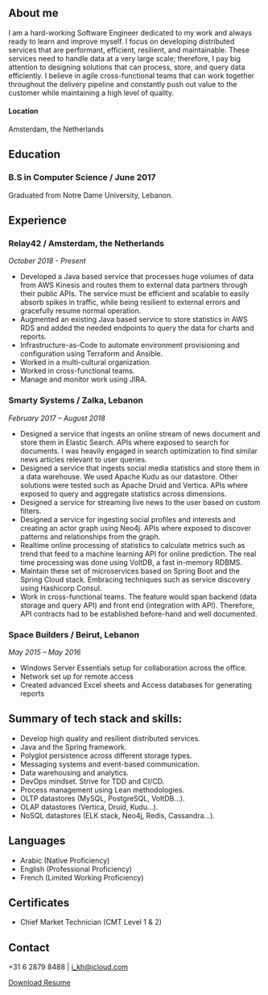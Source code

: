 ## About me
I am a hard-working Software Engineer dedicated to my work and always ready to learn and improve myself. I focus on developing distributed services that are performant, efficient, resilient, and maintainable. These services need to handle data at a very large scale; therefore, I pay big attention to designing solutions that can process, store, and query data efficiently.
I believe in agile cross-functional teams that can work together throughout the delivery pipeline and constantly push out value to the customer while maintaining a high level of quality.

#### Location
Amsterdam, the Netherlands

## Education

### B.S in Computer Science / June 2017
Graduated from Notre Dame University, Lebanon.

## Experience

### Relay42 / Amsterdam, the Netherlands
*October 2018 - Present*
- Developed a Java based service that processes huge volumes of data from AWS Kinesis and routes them to external data partners through their public APIs. The service must be efficient and scalable to easily absorb spikes in traffic, while being resilient to external errors and gracefully resume normal operation.
- Augmented an existing Java based service to store statistics in AWS RDS and added the needed endpoints to query the data for charts and reports.
- Infrastructure-as-Code to automate environment provisioning and configuration using Terraform and Ansible.
- Worked in a multi-cultural organization.
- Worked in cross-functional teams.
- Manage and monitor work using JIRA.

### Smarty Systems / Zalka, Lebanon
*February 2017 – August 2018*
- Designed a service that ingests an online stream of news document and store them in Elastic Search. APIs where exposed to search for documents. I was heavily engaged in search optimization to find similar news articles relevant to user queries.
- Designed a service that ingests social media statistics and store them in a data warehouse. We used Apache Kudu as our datastore. Other solutions were tested such as Apache Druid and Vertica. APIs where exposed to query and aggregate statistics across dimensions.
- Designed a service for streaming live news to the user based on custom filters.
- Designed a service for ingesting social profiles and interests and creating an actor graph using Neo4j. APIs where exposed to discover patterns and relationships from the graph.
- Realtime online processing of statistics to calculate metrics such as trend that feed to a machine learning API for online prediction. The real time processing was done using VoltDB, a fast in-memory RDBMS.
- Maintain these set of microservices based on Spring Boot and the Spring Cloud stack. Embracing techniques such as service discovery using Hashicorp Consul.
- Work in cross-functional teams. The feature would span backend (data storage and query API) and front end (integration with API). Therefore, API contracts had to be established before-hand and well documented.

### Space Builders / Beirut, Lebanon
*May 2015 – May 2016*
- Windows Server Essentials setup for collaboration across the office.
- Network set up for remote access
- Created advanced Excel sheets and Access databases for generating reports

## Summary of tech stack and skills:
- Develop high quality and resilient distributed services.
- Java and the Spring framework.
- Polyglot persistence across different storage types.
- Messaging systems and event-based communication.
- Data warehousing and analytics.
- DevOps mindset. Strive for TDD and CI/CD.
- Process management using Lean methodologies.
- OLTP datastores (MySQL, PostgreSQL, VoltDB…).
- OLAP datastores (Vertica, Druid, Kudu…).
- NoSQL datastores (ELK stack, Neo4j, Redis, Cassandra…).

## Languages
- Arabic (Native Proficiency)
- English (Professional Proficiency)
- French (Limited Working Proficiency)

## Certificates
- Chief Market Technician (CMT Level 1 & 2)

## Contact
+31 6 2879 8488 | i_kh@icloud.com

[Download Resume](resume.pdf)

